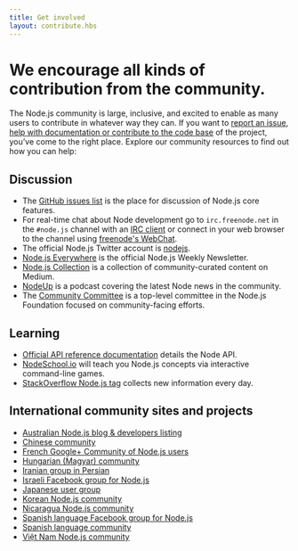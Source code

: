 ```yaml
---
title: Get involved
layout: contribute.hbs
---
```


# We encourage all kinds of contribution from the community.

The Node.js community is large, inclusive, and excited to enable as many users to contribute in whatever way they can. If you want to [report an issue](https://github.com/nodejs/node/issues), [help with documentation or contribute to the code base](/en/get-involved/contribute/) of the project, you’ve come to the right place. Explore our community resources to find out how you can help:

## Discussion

- The [GitHub issues list](https://github.com/nodejs/node/issues) is the place for discussion of Node.js core features.
- For real-time chat about Node development go to `irc.freenode.net` in the `#node.js` channel with an [IRC client](http://en.wikipedia.org/wiki/Comparison_of_Internet_Relay_Chat_clients) or connect in your web browser to the channel using [freenode's WebChat](http://webchat.freenode.net/?channels=node.js).
- The official Node.js Twitter account is [nodejs](https://twitter.com/nodejs).
- [Node.js Everywhere](https://newsletter.nodejs.org) is the official Node.js Weekly Newsletter.
- [Node.js Collection](https://medium.com/the-node-js-collection) is a collection of community-curated content on Medium.
- [NodeUp](http://nodeup.com) is a podcast covering the latest Node news in the community.
- The [Community Committee](https://github.com/nodejs/community-committee) is a top-level committee in the Node.js Foundation focused on community-facing efforts.


## Learning

- [Official API reference documentation](/api) details the Node API.
- [NodeSchool.io](http://nodeschool.io) will teach you Node.js concepts via interactive command-line games.
- [StackOverflow Node.js tag](http://stackoverflow.com/questions/tagged/node.js) collects new information every day.


## International community sites and projects

- [Australian Node.js blog &amp; developers listing](http://nodejs.org.au/)
- [Chinese community](http://cnodejs.org)
- [French Google+ Community of Node.js users](https://plus.google.com/communities/113346206415381691435)
- [Hungarian (Magyar) community](http://nodehun.blogspot.com/)
- [Iranian group in Persian](http://nodejs.ir)
- [Israeli Facebook group for Node.js](https://www.facebook.com/groups/node.il/)
- [Japanese user group](http://nodejs.jp/)
- [Korean Node.js community](http://nodejs.github.io/nodejs-ko/)
- [Nicaragua Node.js community](http://nodenica.com/)
- [Spanish language Facebook group for Node.js](https://www.facebook.com/groups/node.es/)
- [Spanish language community](http://nodehispano.com)
- [Việt Nam Node.js community](http://nodejs.vn)
